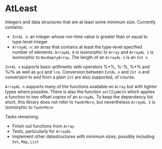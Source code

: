# AtLeast

Integers and data structures that are at least some minimum size. Currently
contains:

- `IntAL n`: an integer whose run-time value is greater than or equal to
             type-level integer
- `ArrayAL n`: an array that contains at least the type-level specified number
               of elements. `ArrayAL 0` is isomorphic to `Array` and `ArrayAL 1`
               is isomorphic to `NonEmptyArray`. The length of an `ArrayAL n`
               is an `Int n`

`IntAL n` supports basic arithmetic with operators %+%, %-%, %*% and %/% as well
as `gcd` and `lcm`. Conversion between `IntAL n` and `Int m` and conversion to
and from a plain `Int` are also supported, of course.

`ArrayAL n` supports many of the functions available on `Array` but with tighter
types where possible. There is also the function `selfZipWith` which applies
a function to two offset copies of an `ArrayAL`. To keep the dependency list
short, this library does not refer to `TwoOrMore`, but nevertheless `ArrayAL 2`
is isomorphic to `TwoOrMore`

Tasks remaining:

- Finish out functions from `Array`
- Tests, particularly for `ArrayAL`
- Implement other datastructures with minimum sizes, possibly including `Set`,
  `Map`, `List`
